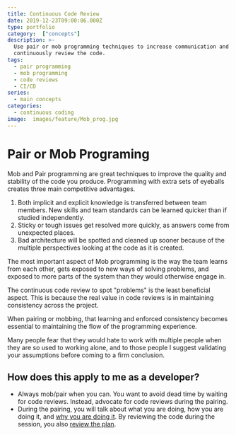 ```yaml
---
title: Continuous Code Review
date: 2019-12-23T09:00:06.000Z
type: portfolio
category:  ["concepts"]
description: >-
  Use pair or mob programming techniques to increase communication and
  continuously review the code.
tags:
  - pair programming
  - mob programming
  - code reviews
  - CI/CD
series:
  - main concepts
categories:
  - continuous coding
image:  images/feature/Mob_prog.jpg
---
```


# Pair or Mob Programing

Mob and Pair programming are great techniques to improve the quality and stability of the code you produce. Programming with extra sets of eyeballs creates three main competitive advantages.

1. Both implicit and explicit knowledge is transferred between team members. New skills and team standards can be learned quicker than if studied independently.
2. Sticky or tough issues get resolved more quickly, as answers come from unexpected places.
3. Bad architecture will be spotted and cleaned up sooner because of the multiple perspectives looking at the code as it is created.

The most important aspect of Mob programming is the way the team learns from each other, gets exposed to new ways of solving problems, and exposed to more parts of the system than they would otherwise engage in.

The continuous code review to spot "problems" is the least beneficial aspect. This is because the real value in code reviews is in maintaining consistency across the project.

When pairing or mobbing, that learning and enforced consistency becomes essential to maintaining the flow of the programming experience.

Many people fear that they would hate to work with multiple people when they are so used to working alone, and to those people I suggest validating your assumptions before coming to a firm conclusion.

## How does this apply to me as a developer?

- Always mob/pair when you can. You want to avoid dead time by waiting for code reviews. Instead, advocate for code reviews during the pairing.
- During the pairing, you will talk about what you are doing, how you are doing it, and [why you are doing it](/concepts/continuous-planning). By reviewing the code during the session, you also [review the plan](/concepts/continuous-certification).
